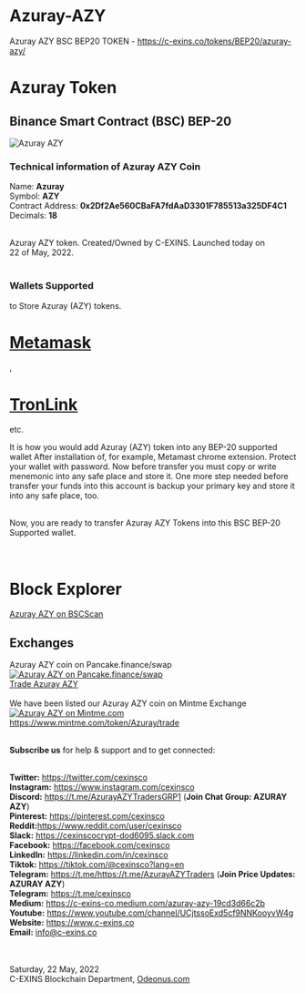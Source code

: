 
# Azuray-AZY
Azuray AZY BSC BEP20 TOKEN - https://c-exins.co/tokens/BEP20/azuray-azy/

<h1>Azuray Token</h1>
<h2>Binance Smart Contract (BSC) BEP-20</h2>
<img src="https://c-exins.co/lnkimages/Azuray-AZY-logo-200x200.png" alt="Azuray AZY" title="Azuray AZY" /> <br />


<h3>Technical information of Azuray AZY Coin</h3>

Name: <b>Azuray</b> <br />
Symbol: <b>AZY</b> <br />
Contract Address: <b>0x2Df2Ae560CBaFA7fdAaD3301F785513a325DF4C1</b> <br />
Decimals: <b>18</b> <br /> <br />

Azuray AZY token. Created/Owned by C-EXINS. Launched today on <br />
22 of May, 2022. <br />
 <br />

<h3>Wallets Supported</h3> to Store Azuray (AZY) tokens. <br />


<h1><a href="https://microsoftedge.microsoft.com/addons/detail/metamask/ejbalbakoplchlghecdalmeeeajnimhm?hl=en-US" title="Azuray AZY on Metamask">Metamask</a></h1>, <h1><a href="https://trustwallet.com/dl/apk" title="Azuray AZY on TronLink">TronLink</a></h1> etc.


It is how you would add Azuray (AZY) token into any BEP-20 supported wallet 
After installation of, for example, Metamast chrome extension. Protect your wallet with password. Now before transfer
you must copy or write menemonic into any safe place and store it. One more step needed before transfer your funds into
this account is backup your primary key and store it into any safe place, too. <br /> <br />

Now, you are ready to transfer Azuray AZY Tokens into this BSC BEP-20 Supported wallet. <br /> <br /> <br />



<h1>Block Explorer</h1>
<a href="https://bscscan.com/token/0x2Df2Ae560CBaFA7fdAaD3301F785513a325DF4C1" title="Azuray AZY block explorer">Azuray AZY on BSCScan</a>



<h2>Exchanges</h2>
Azuray AZY coin on Pancake.finance/swap <br />
<a href="https://pancakeswap.finance/swap?outputCurrency=0x2Df2Ae560CBaFA7fdAaD3301F785513a325DF4C1" title="Trade Azuray AZY on Pancake.finance/swap">
<img src="https://www.c-exins.co/tokens/ERC20/odematic-odm/images/pancake.finace.png" alt="Azuray AZY on Pancake.finance/swap" title="Azuray AZY on Pancake.finance/swap" /> <br/>
Trade Azuray AZY</a> <br/> <br />
We have been listed our Azuray AZY coin on Mintme Exchange <br/>
<a href="https://www.mintme.com/token/Azuray/invite" title="Azuray AZY on Mintme"><img src="https://www.c-exins.co/tokens/BEP20/azuray-azy/images/mintme-exchange.png" alt="Azuray AZY on Mintme.com" title="Azuray AZY on Mintme.com"/></a> <br/>
<a href="https://www.mintme.com/token/Azuray/invite" title="Trade Azuray AZY">https://www.mintme.com/token/Azuray/trade</a><br/><br/>

<b>Subscribe us</b> for help & support and to get connected:<br/><br/>

<b>Twitter:</b> https://twitter.com/cexinsco <br/>
<b>Instagram:</b> https://www.instagram.com/cexinsco <br/>
<b>Discord:</b> https://t.me/AzurayAZYTradersGRP1 (<b>Join Chat Group: AZURAY AZY</b>) <br/>
<b>Pinterest:</b> https://pinterest.com/cexinsco <br/>
<b>Reddit:</b>https://www.reddit.com/user/cexinsco <br/>
<b>Slack:</b> https://cexinscocrypt-dod6095.slack.com <br/>
<b>Facebook:</b> https://facebook.com/cexinsco <br/>
<b>LinkedIn:</b> https://linkedin.com/in/cexinsco <br/>
<b>Tiktok:</b> https://tiktok.com/@cexinsco?lang=en <br/>
<b>Telegram:</b> https://t.me/https://t.me/AzurayAZYTraders (<b>Join Price Updates: AZURAY AZY</b>) <br/>
<b>Telegram:</b> https://t.me/cexinsco <br/>
<b>Medium:</b> https://c-exins-co.medium.com/azuray-azy-19cd3d66c2b <br/>
<b>Youtube:</b> https://www.youtube.com/channel/UCjtssoExd5cf9NNKooyvW4g <br/>
<b>Website:</b> https://www.c-exins.co <br/>
<b>Email:</b> info@c-exins.co <br/> <br/> <br/>


Saturday, 22 May, 2022 <br/>
C-EXINS Blockchain Department, <a href="http://Odeonus.com" title="Odeonus.com">Odeonus.com</a> <br/>

